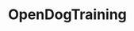 ---
title: OpenDogTraining
crosslinks:
- Dogtraining
- puppy101
- reactivedogs
- skatedog
- mealtimevideos
- science
---